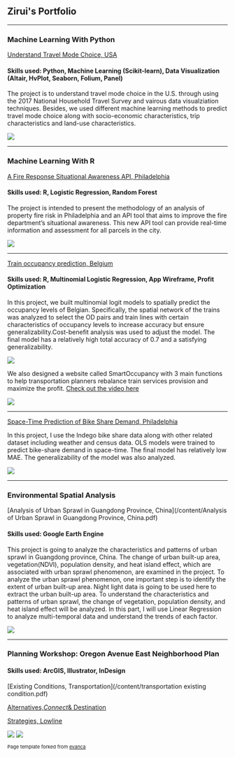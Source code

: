 ## Zirui's Portfolio
---
### Machine Learning With Python 

[Understand Travel Mode Choice, USA](https://hqiao97.github.io/travelmode/)

#### Skills used: Python, Machine Learning (Scikit-learn), Data Visualization (Altair, HvPlot, Seaborn, Folium, Panel)

The project is to understand travel mode choice in the U.S. through using the 2017 National Household Travel Survey and vairous data visualziation techniques. Besides, we used different machine learning methods to predict travel mode choice along with socio-economic characteristics, trip characteristics and land-use characteristics. 

<img src="images/mode-share-app2.png?raw=true"/>

---
### Machine Learning With R 

[A Fire Response Situational Awareness API, Philadelphia](/content/Fire_Response_Situational_Awareness_API.html)

#### Skills used: R, Logistic Regression, Random Forest

The project is intended to present the methodology of an analysis of property fire risk in Philadelphia and an API tool that aims to improve the fire department’s situational awareness. This new API tool can provide real-time information and assessment for all parcels in the city. 

<img src="images/fire_api.png?raw=true"/>

---
[Train occupancy prediction, Belgium](/content/occupancy_prediction.html)

#### Skills used: R, Multinomial Logistic Regression, App Wireframe, Profit Optimization

In this project, we built multinomial logit models to spatially predict the occupancy levels of Belgian. Specifically, the spatial network of the trains was analyzed to select the OD pairs and train lines with certain characteristics of occupancy levels to increase accuracy but ensure generalizability.Cost-benefit analysis was used to adjust the model. 
The final model has a relatively high total accuracy of 0.7 and a satisfying generalizability.

<img src="images/EA-spatial network.png?raw=true"/>

We also designed a website called SmartOccupancy with 3 main functions to help transportation planners rebalance train services provision and maximize the profit. <a href="https://www.youtube.com/watch?v=i8b7DR42uhw">Check out the video here</a>

<img src="images/trainoccupancy.png?raw=true"/>

---
[Space-Time Prediction of Bike Share Demand, Philadelphia](/content/Zirui_Chen_Bikeshare_Predict.html)

In this project, I use the Indego bike share data along with other related dataset including weather and census data. OLS models were trained to predict bike-share demand in space-time.
The final model has relatively low MAE. The generalizability of the model was also analyzed.

<img src="images/bikeshare.png?raw=true"/>

---
### Environmental Spatial Analysis 

[Analysis of Urban Sprawl in Guangdong Province, China](/content/Analysis of Urban Sprawl in Guangdong Province, China.pdf)

#### Skills used: Google Earth Engine

This project is going to analyze the characteristics and patterns of urban sprawl in Guangdong province, China. The change of urban built-up area, vegetation(NDVI), population density, and heat island effect, which are associated with urban sprawl phenomenon, are examined in the project. To analyze the urban sprawl phenomenon, one important step is to identify the extent of urban built-up area. Night light data is going to be used here to extract the urban built-up area. To understand the characteristics and patterns of urban sprawl, the change of vegetation, population density, and heat island effect will be analyzed. In this part, I will use Linear Regression to analyze multi-temporal data and understand the trends of each factor.

<img src="images/NDVI.png?raw=true"/>

---
### Planning Workshop: Oregon Avenue East Neighborhood Plan 

#### Skills used: ArcGIS, Illustrator, InDesign

[Existing Conditions, Transportation](/content/transportation existing condition.pdf)

[Alternatives,_Connect_& Destination](/content/Alternatives_Connect_Destination.pdf)

[Strategies, Lowline](/content/strategies_lowline.pdf)

<img src="images/existing condition.png?raw=true"/>

<img src="images/lowline.png?raw=true"/>

<p style="font-size:11px">Page template forked from <a href="https://github.com/evanca/quick-portfolio">evanca</a></p>
<!-- Remove above link if you don't want to attibute -->
